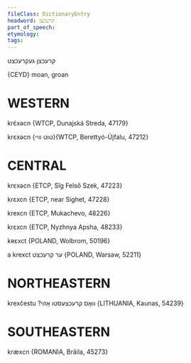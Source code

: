 ```yaml
---
fileClass: DictionaryEntry
headword: קרעכצן
part_of_speech: 
etymology: 
tags: 
---
```

קרעכצן
געקרעכצט

{CEYD}
moan, groan

WESTERN
========

krɛ́xəcn {WTCP, Dunajská Streda, 47179}

krɛxəcn {טוט וויי}{WTCP, Berettyó-Újfalu, 47212}

CENTRAL
========

krɛxəcn {ETCP, Sîg Felső Szek, 47223}

krɛxcn {ETCP, near Sighet, 47228}

krexcn {ETCP, Mukachevo, 48226}

krɛxcn {ETCP, Nyzhnya Apsha, 48233}

kʀɛxct {POLAND, Wolbrom, 50196}

a krexct ער קרעכצט {POLAND, Warsaw, 52211}

NORTHEASTERN
==============

krexčestu ?וואָס קרעכצעסטו אַזוי {LITHUANIA, Kaunas, 54239}

SOUTHEASTERN
==============

kræxcn {ROMANIA, Brăila, 45273}

